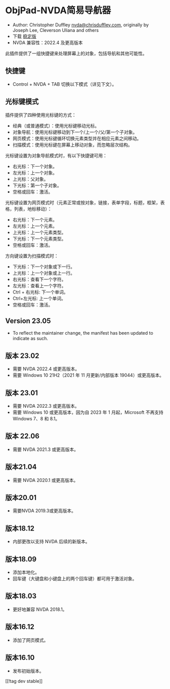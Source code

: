 # ObjPad-NVDA简易导航器 #

* Author: Christopher Duffley <nvda@chrisduffley.com>, originally by Joseph
  Lee, Cleverson Uliana and others
* 下载 [稳定版][1]
* NVDA 兼容性：2022.4 及更高版本

此插件提供了一组快捷键来处理屏幕上的对象，包括导航和其他可能性。

## 快捷键

* Control + NVDA + TAB 切换以下模式（详见下文）。

## 光标键模式

插件提供了四种使用光标键的方式：

* 经典（或普通模式）：使用光标键移动光标。
* 对象导航：使用光标键移动到下一个/上一个/父/第一个子对象。
* 网页模式：使用光标键循环切换元素类型并在相应元素之间移动。
* 扫描模式：使用光标键在屏幕上移动对象，而忽略层次结构。

光标键设置为对象导航模式时，有以下快捷键可用：

* 右光标：下一个对象。
* 左光标：上一个对象。
* 上光标：父对象。
* 下光标：第一个子对象。
* 空格或回车：激活。

光标键设置为网页模式时（元素正常或按对象，链接，表单字段，标题，框架，表格，列表，地标移动）：

* 右光标：下一个元素。
* 左光标：上一个元素。
* 上光标：上一个元素类型。
* 下光标：下一个元素类型。
* 空格或回车：激活。

方向键设置为扫描模式时：

* 下光标：下一个对象或下一行。
* 上光标：上一个对象或上一行。
* 右光标：查看下一个字符。
* 左光标：查看上一个字符。
* Ctrl + 右光标: 下一个单词。
* Ctrl+左光标: 上一个单词。
* 空格或回车：激活。

## Version 23.05

* To reflect the maintainer change, the manifest has been updated to
  indicate as such.

## 版本 23.02

* 需要 NVDA 2022.4 或更高版本。
* 需要 Windows 10 21H2（2021 年 11 月更新/内部版本 19044）或更高版本。

## 版本 23.01

* 需要 NVDA 2022.3 或更高版本。
* 需要 Windows 10 或更高版本，因为自 2023 年 1 月起，Microsoft 不再支持 Windows 7、8 和 8.1。

## 版本 22.06

* 需要 NVDA 2021.3 或更高版本。

## 版本21.04

* 需要 NVDA 2020.1 或更高版本。

## 版本20.01

* 需要NVDA 2019.3或更高版本。

## 版本18.12

* 内部更改以支持 NVDA 后续的新版本。

## 版本18.09

* 添加本地化。
* 回车键（大键盘和小键盘上的两个回车键）都可用于激活对象。

## 版本18.03

* 更好地兼容 NVDA 2018.1。

## 版本16.12

* 添加了网页模式。

## 版本16.10

* 发布初始版本。

[[!tag dev stable]]

[1]: https://www.nvaccess.org/addonStore/legacy?file=objPad
